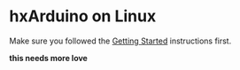 # hxArduino on Linux

Make sure you followed the [Getting Started](start/getting_started.md) instructions first.

**this needs more love**
